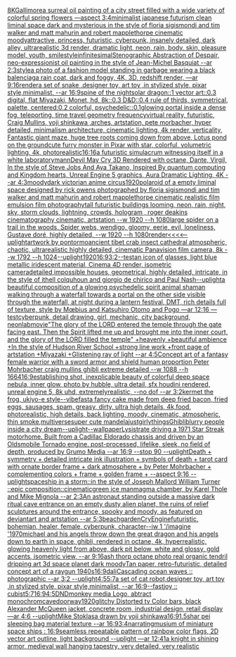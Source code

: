 [8K](https://www.ebank.nz/aiartgenerator?category=8K)[Gallimore](https://www.ebank.nz/aiartgenerator?category=Gallimore)[a surreal oil painting of a city street filled with a wide variety of colorful spring flowers —aspect 3:4](https://www.ebank.nz/aiartgenerator?category=a%20surreal%20oil%20painting%20of%20a%20city%20street%20filled%20with%20a%20wide%20variety%20of%20colorful%20spring%20flowers%20%E2%80%94aspect%203%3A4)[minimalist japanese futurism clean liminal space dark and mysterious in the style of floria sigismondi and tim walker and matt mahurin and robert mapplethorpe cinematic moody](https://www.ebank.nz/aiartgenerator?category=minimalist%20japanese%20futurism%20clean%20liminal%20space%20dark%20and%20mysterious%20in%20the%20style%20of%20floria%20sigismondi%20and%20tim%20walker%20and%20matt%20mahurin%20and%20robert%20mapplethorpe%20cinematic%20moody)[attractive, princess, futuristic, cyberpunk, insanely detailed, dark alley, ultrarealistic 3d render, dramatic light, neon, rain, body, skin, pleasure model, youth, smile](https://www.ebank.nz/aiartgenerator?category=attractive%2C%20princess%2C%20futuristic%2C%20cyberpunk%2C%20insanely%20detailed%2C%20dark%20alley%2C%20ultrarealistic%203d%20render%2C%20dramatic%20light%2C%20neon%2C%20rain%2C%20body%2C%20skin%2C%20pleasure%20model%2C%20youth%2C%20smile)[style](https://www.ebank.nz/aiartgenerator?category=style)[infinitesimal](https://www.ebank.nz/aiartgenerator?category=infinitesimal)[Stenographic Abstraction of Despair, neo-expressionist oil painting in the style of Jean-Michel Basquiat --ar 2:3](https://www.ebank.nz/aiartgenerator?category=Stenographic%20Abstraction%20of%20Despair%2C%20neo-expressionist%20oil%20painting%20in%20the%20style%20of%20Jean-Michel%20Basquiat%20--ar%202%3A3)[style](https://www.ebank.nz/aiartgenerator?category=style)[a photo of a fashion model standing in garbage wearing a black balenciaga rain coat, dark and foggy, 4K, 3D, redshift render, —ar 9:16](https://www.ebank.nz/aiartgenerator?category=a%20photo%20of%20a%20fashion%20model%20standing%20in%20garbage%20wearing%20a%20black%20balenciaga%20rain%20coat%2C%20dark%20and%20foggy%2C%204K%2C%203D%2C%20redshift%20render%2C%20%E2%80%94ar%209%3A16)[render](https://www.ebank.nz/aiartgenerator?category=render)[a set of snake ,designer toy, art toy ,in stylized style, pixar style,minimalist, --ar 16:9](https://www.ebank.nz/aiartgenerator?category=a%20set%20of%20snake%20%2Cdesigner%20toy%2C%20art%20toy%20%2Cin%20stylized%20style%2C%20pixar%20style%2Cminimalist%2C%20--ar%2016%3A9)[spine of the night](https://www.ebank.nz/aiartgenerator?category=spine%20of%20the%20night)[solar dragon::1 vector art::0.3 digital, flat Miyazaki, Monet, hd, 8k::0.3 D&D::0.4 rule of thirds, symmetrical, palette, centered:0.2 colorful, psychedelic::0.1](https://www.ebank.nz/aiartgenerator?category=solar%20dragon%3A%3A1%20vector%20art%3A%3A0.3%20digital%2C%20flat%20Miyazaki%2C%20Monet%2C%20hd%2C%208k%3A%3A0.3%20D%26D%3A%3A0.4%20rule%20of%20thirds%2C%20symmetrical%2C%20palette%2C%20centered%3A0.2%20colorful%2C%20psychedelic%3A%3A0.1)[glowing portal inside a dense fog, teleporting, time travel geometry frequency](https://www.ebank.nz/aiartgenerator?category=glowing%20portal%20inside%20a%20dense%20fog%2C%20teleporting%2C%20time%20travel%20geometry%20frequency)[virtual reality, futuristic, Craig Mullins, yoji shinkawa ,arches, artstation, pete morbacher, hyper detailed, minimalism architecture, cinematic lighting, 4k render, verticality, Fantastic giant maze, huge tree roots coming down from above, Lotus pond on the ground](https://www.ebank.nz/aiartgenerator?category=virtual%20reality%2C%20futuristic%2C%20Craig%20Mullins%2C%20yoji%20shinkawa%20%2Carches%2C%20artstation%2C%20pete%20morbacher%2C%20hyper%20detailed%2C%20minimalism%20architecture%2C%20cinematic%20lighting%2C%204k%20render%2C%20verticality%2C%20Fantastic%20giant%20maze%2C%20huge%20tree%20roots%20coming%20down%20from%20above%2C%20Lotus%20pond%20on%20the%20ground)[cute furry monster in Pixar with star, colorful, volumetric lighting, 4k, photorealistic](https://www.ebank.nz/aiartgenerator?category=cute%20furry%20monster%20in%20Pixar%20with%20star%2C%20colorful%2C%20volumetric%20lighting%2C%204k%2C%20photorealistic)[16:16](https://www.ebank.nz/aiartgenerator?category=16%3A16)[a futuristic simulacrum witnessing itself in a white laboratory](https://www.ebank.nz/aiartgenerator?category=a%20futuristic%20simulacrum%20witnessing%20itself%20in%20a%20white%20laboratory)[mann](https://www.ebank.nz/aiartgenerator?category=mann)[Devil May Cry 3D Rendered with octane, Dante, Virgil, In the style of Steve Jobs And Aya Takano, Inspired By quantum computing and Kingdom hearts, Unreal Engine 5 graphics, Aura Dramatic Lighting, 4K --ar 4:3](https://www.ebank.nz/aiartgenerator?category=Devil%20May%20Cry%203D%20Rendered%20with%20octane%2C%20Dante%2C%20Virgil%2C%20In%20the%20style%20of%20Steve%20Jobs%20And%20Aya%20Takano%2C%20Inspired%20By%20quantum%20computing%20and%20Kingdom%20hearts%2C%20Unreal%20Engine%205%20graphics%2C%20Aura%20Dramatic%20Lighting%2C%204K%20--ar%204%3A3)[moody](https://www.ebank.nz/aiartgenerator?category=moody)[dark victorian anime circus](https://www.ebank.nz/aiartgenerator?category=dark%20victorian%20anime%20circus)[1920](https://www.ebank.nz/aiartgenerator?category=1920)[polaroid of a empty liminal space designed by rick owens photographed by floria sigismondi and tim walker  and matt mahurin and robert mapplethorpe cinematic realistic film emulsion film photography](https://www.ebank.nz/aiartgenerator?category=polaroid%20of%20a%20empty%20liminal%20space%20designed%20by%20rick%20owens%20photographed%20by%20floria%20sigismondi%20and%20tim%20walker%20%20and%20matt%20mahurin%20and%20robert%20mapplethorpe%20cinematic%20realistic%20film%20emulsion%20film%20photography)[tall futuristic buildings looming, neon, rain, night, sky, storm clouds, lightning, crowds, hologram , roger deakins cinematography cinematic, artstation --w 1920 --h 1080](https://www.ebank.nz/aiartgenerator?category=tall%20futuristic%20buildings%20looming%2C%20neon%2C%20rain%2C%20night%2C%20sky%2C%20storm%20clouds%2C%20lightning%2C%20crowds%2C%20hologram%20%2C%20roger%20deakins%20cinematography%20cinematic%2C%20artstation%20--w%201920%20--h%201080)[large spider on a trail in the woods, Spider webs, wendigo, gloomy, eerie, evil, loneliness, Gustave doré, highly detailed, --w 1920 --h 1080](https://www.ebank.nz/aiartgenerator?category=large%20spider%20on%20a%20trail%20in%20the%20woods%2C%20Spider%20webs%2C%20wendigo%2C%20gloomy%2C%20eerie%2C%20evil%2C%20loneliness%2C%20Gustave%20dor%C3%A9%2C%20highly%20detailed%2C%20--w%201920%20--h%201080)[render](https://www.ebank.nz/aiartgenerator?category=render)[<<<<--uplight](https://www.ebank.nz/aiartgenerator?category=%3C%3C%3C%3C--uplight)[artwork by pontormo](https://www.ebank.nz/aiartgenerator?category=artwork%20by%20pontormo)[ancient tibet crab insect cathedral atmospheric, chaotic, ultrarealistic highly detailed, cinematic Panavision film camera, 8k --w 1792 --h 1024](https://www.ebank.nz/aiartgenerator?category=ancient%20tibet%20crab%20insect%20cathedral%20atmospheric%2C%20chaotic%2C%20ultrarealistic%20highly%20detailed%2C%20cinematic%20Panavision%20film%20camera%2C%208k%20--w%201792%20--h%201024)[--uplight](https://www.ebank.nz/aiartgenerator?category=--uplight)[1920](https://www.ebank.nz/aiartgenerator?category=1920)[16:9](https://www.ebank.nz/aiartgenerator?category=16%3A9)[3:2](https://www.ebank.nz/aiartgenerator?category=3%3A2)[--test](https://www.ebank.nz/aiartgenerator?category=--test)[an icon of glasses, light blue metallic iridescent material, Cinema 4D render, isometric camera](https://www.ebank.nz/aiartgenerator?category=an%20icon%20of%20glasses%2C%20light%20blue%20metallic%20iridescent%20material%2C%20Cinema%204D%20render%2C%20isometric%20camera)[detailed,](https://www.ebank.nz/aiartgenerator?category=detailed%2C)[impossible houses, geometrical, highly detailed, intricate, in the style of ithell colquhoun and giorgio de chirico and Paul Nash](https://www.ebank.nz/aiartgenerator?category=impossible%20houses%2C%20geometrical%2C%20highly%20detailed%2C%20intricate%2C%20in%20the%20style%20of%20ithell%20colquhoun%20and%20giorgio%20de%20chirico%20and%20Paul%20Nash)[--uplight](https://www.ebank.nz/aiartgenerator?category=--uplight)[a beautiful composition of a glowing psychedelic spirit animal shaman walking through a waterfall towards a portal on the other side visible through the waterfall, at night during a lantern festival, DMT,  rich details full of texture, style by Mœbius and Katsuhiro Otomo and Pogo —ar 12:16 —test](https://www.ebank.nz/aiartgenerator?category=a%20beautiful%20composition%20of%20a%20glowing%20psychedelic%20spirit%20animal%20shaman%20walking%20through%20a%20waterfall%20towards%20a%20portal%20on%20the%20other%20side%20visible%20through%20the%20waterfall%2C%20at%20night%20during%20a%20lantern%20festival%2C%20DMT%2C%20%20rich%20details%20full%20of%20texture%2C%20style%20by%20M%C5%93bius%20and%20Katsuhiro%20Otomo%20and%20Pogo%20%E2%80%94ar%2012%3A16%20%E2%80%94test)[cyberpunk, detail drawing, girl, mechanic, city background, neon](https://www.ebank.nz/aiartgenerator?category=cyberpunk%2C%20detail%20drawing%2C%20girl%2C%20mechanic%2C%20city%20background%2C%20neon)[lab](https://www.ebank.nz/aiartgenerator?category=lab)[movie](https://www.ebank.nz/aiartgenerator?category=movie)["The glory of the LORD entered the temple through the gate facing east. Then the Spirit lifted me up and brought me into the inner court, and the glory of the LORD filled the temple" +heavenly +beautiful ambience +In the style of Hudson River School +strong line work +front page of artstation +Miyazaki +Glistening ray of light --ar 4:5](https://www.ebank.nz/aiartgenerator?category=%22The%20glory%20of%20the%20LORD%20entered%20the%20temple%20through%20the%20gate%20facing%20east.%20Then%20the%20Spirit%20lifted%20me%20up%20and%20brought%20me%20into%20the%20inner%20court%2C%20and%20the%20glory%20of%20the%20LORD%20filled%20the%20temple%22%20%2Bheavenly%20%2Bbeautiful%20ambience%20%2BIn%20the%20style%20of%20Hudson%20River%20School%20%2Bstrong%20line%20work%20%2Bfront%20page%20of%20artstation%20%2BMiyazaki%20%2BGlistening%20ray%20of%20light%20--ar%204%3A5)[Concept art of a fantasy female warrior with a sword armor and shield human proportion Peter Mohrbacher craig mullins ghibli extreme detailed  --w 1088 --h 1664](https://www.ebank.nz/aiartgenerator?category=Concept%20art%20of%20a%20fantasy%20female%20warrior%20with%20a%20sword%20armor%20and%20shield%20human%20proportion%20Peter%20Mohrbacher%20craig%20mullins%20ghibli%20extreme%20detailed%20%20--w%201088%20--h%201664)[16:9](https://www.ebank.nz/aiartgenerator?category=16%3A9)[establishing shot, inexplicable beauty of colorful deep space nebula, inner glow, photo by hubble, ultra detail, sfx houdini rendered, unreal engine 5, 8k uhd, extremelyrealistic, --no dof --ar 3:2](https://www.ebank.nz/aiartgenerator?category=establishing%20shot%2C%20inexplicable%20beauty%20of%20colorful%20deep%20space%20nebula%2C%20inner%20glow%2C%20photo%20by%20hubble%2C%20ultra%20detail%2C%20sfx%20houdini%20rendered%2C%20unreal%20engine%205%2C%208k%20uhd%2C%20extremelyrealistic%2C%20--no%20dof%20--ar%203%3A2)[kermet the frog,  ukiyo-e style](https://www.ebank.nz/aiartgenerator?category=kermet%20the%20frog%2C%20%20ukiyo-e%20style)[--vibefast](https://www.ebank.nz/aiartgenerator?category=--vibefast)[a fancy cake made from deep fried bacon, fried eggs, sausages, spam, greasy, dirty,  ultra high details, 4k,food, photorealistic, high details, back lighting, moody, cinematic, atmospheric, thin smoke,](https://www.ebank.nz/aiartgenerator?category=a%20fancy%20cake%20made%20from%20deep%20fried%20bacon%2C%20fried%20eggs%2C%20sausages%2C%20spam%2C%20greasy%2C%20dirty%2C%20%20ultra%20high%20details%2C%204k%2Cfood%2C%20photorealistic%2C%20high%20details%2C%20back%20lighting%2C%20moody%2C%20cinematic%2C%20atmospheric%2C%20thin%20smoke%2C)[multiverse](https://www.ebank.nz/aiartgenerator?category=multiverse)[super cute mandela](https://www.ebank.nz/aiartgenerator?category=super%20cute%20mandela)[justgirlythings](https://www.ebank.nz/aiartgenerator?category=justgirlythings)[Ghibli](https://www.ebank.nz/aiartgenerator?category=Ghibli)[blurry people inside a city dream](https://www.ebank.nz/aiartgenerator?category=blurry%20people%20inside%20a%20city%20dream)[--uplight](https://www.ebank.nz/aiartgenerator?category=--uplight)[--wallpaper](https://www.ebank.nz/aiartgenerator?category=--wallpaper)[Lysistrate driving a 1971 Star Streak motorhome. Built from a Cadillac Eldorado chassis and driven by an Oldsmobile Tornado engine. post-processed, lifelike, sleek, no field of depth, produced by Grumo Media --ar 16:9 --stop 90 --uplight](https://www.ebank.nz/aiartgenerator?category=Lysistrate%20driving%20a%201971%20Star%20Streak%20motorhome.%20Built%20from%20a%20Cadillac%20Eldorado%20chassis%20and%20driven%20by%20an%20Oldsmobile%20Tornado%20engine.%20post-processed%2C%20lifelike%2C%20sleek%2C%20no%20field%20of%20depth%2C%20produced%20by%20Grumo%20Media%20--ar%2016%3A9%20--stop%2090%20--uplight)[Death + symmetry + detailed intricate ink illustration + symbols of death + tarot card with ornate border frame + dark atmosphere + by Peter Mohrbacher + complementing colors + frame + golden frame + --aspect 9:16 --uplight](https://www.ebank.nz/aiartgenerator?category=Death%20%2B%20symmetry%20%2B%20detailed%20intricate%20ink%20illustration%20%2B%20symbols%20of%20death%20%2B%20tarot%20card%20with%20ornate%20border%20frame%20%2B%20dark%20atmosphere%20%2B%20by%20Peter%20Mohrbacher%20%2B%20complementing%20colors%20%2B%20frame%20%2B%20golden%20frame%20%2B%20--aspect%209%3A16%20--uplight)[spaceship in a storm::in the style of Joseph Mallord William Turner ::epic composition::cinematic](https://www.ebank.nz/aiartgenerator?category=spaceship%20in%20a%20storm%3A%3Ain%20the%20style%20of%20Joseph%20Mallord%20William%20Turner%20%3A%3Aepic%20composition%3A%3Acinematic)[green ice man](https://www.ebank.nz/aiartgenerator?category=green%20ice%20man)[magma chamber, by Karel Thole and Mike Mignola --ar 2:3](https://www.ebank.nz/aiartgenerator?category=magma%20chamber%2C%20by%20Karel%20Thole%20and%20Mike%20Mignola%20--ar%202%3A3)[An astronaut standing outside a massive dark ritual cave entrance on an empty dusty alien planet, the ruins of relief sculptures around the entrance, spooky and moody, as featured on deviantart and artstation --ar 5:3](https://www.ebank.nz/aiartgenerator?category=An%20astronaut%20standing%20outside%20a%20massive%20dark%20ritual%20cave%20entrance%20on%20an%20empty%20dusty%20alien%20planet%2C%20the%20ruins%20of%20relief%20sculptures%20around%20the%20entrance%2C%20spooky%20and%20moody%2C%20as%20featured%20on%20deviantart%20and%20artstation%20--ar%205%3A3)[beach](https://www.ebank.nz/aiartgenerator?category=beach)[garden](https://www.ebank.nz/aiartgenerator?category=garden)[CryEngine](https://www.ebank.nz/aiartgenerator?category=CryEngine)[futuristic, bohemian, healer, female, cyberpunk, character](https://www.ebank.nz/aiartgenerator?category=futuristic%2C%20bohemian%2C%20healer%2C%20female%2C%20cyberpunk%2C%20character)[--iw 1 '/imagine '1970](https://www.ebank.nz/aiartgenerator?category=--iw%201%20%27/imagine%20%271970)[michael and his angels throw down the great dragon and his angels down to earth in space, ghibli, rendered in octane, 4k, hyperrealistic, glowing heavenly light from above, dark pit below, white and glossy, gold accents, isometric view, --ar 9:16](https://www.ebank.nz/aiartgenerator?category=michael%20and%20his%20angels%20throw%20down%20the%20great%20dragon%20and%20his%20angels%20down%20to%20earth%20in%20space%2C%20ghibli%2C%20rendered%20in%20octane%2C%204k%2C%20hyperrealistic%2C%20glowing%20heavenly%20light%20from%20above%2C%20dark%20pit%20below%2C%20white%20and%20glossy%2C%20gold%20accents%2C%20isometric%20view%2C%20--ar%209%3A16)[ash thorp octane photo real organic tendril dripping art 3d space planet dark moody](https://www.ebank.nz/aiartgenerator?category=ash%20thorp%20octane%20photo%20real%20organic%20tendril%20dripping%20art%203d%20space%20planet%20dark%20moody)[Tan  paper, retro-futuristic, detailed concept art of a raygun  1940s](https://www.ebank.nz/aiartgenerator?category=Tan%20%20paper%2C%20retro-futuristic%2C%20detailed%20concept%20art%20of%20a%20raygun%20%201940s)[16:9](https://www.ebank.nz/aiartgenerator?category=16%3A9)[dali](https://www.ebank.nz/aiartgenerator?category=dali)[Cascading ocean waves :: photographic --ar 3:2 --uplight](https://www.ebank.nz/aiartgenerator?category=Cascading%20ocean%20waves%20%3A%3A%20photographic%20--ar%203%3A2%20--uplight)[4:5](https://www.ebank.nz/aiartgenerator?category=4%3A5)[5:7](https://www.ebank.nz/aiartgenerator?category=5%3A7)[a set of cat robot,designer toy, art toy ,in stylized style, pixar style,minimalist, --ar 16:9](https://www.ebank.nz/aiartgenerator?category=a%20set%20of%20cat%20robot%2Cdesigner%20toy%2C%20art%20toy%20%2Cin%20stylized%20style%2C%20pixar%20style%2Cminimalist%2C%20--ar%2016%3A9)[--fast](https://www.ebank.nz/aiartgenerator?category=--fast)[joy :: cubist](https://www.ebank.nz/aiartgenerator?category=joy%20%3A%3A%20cubist)[5:7](https://www.ebank.nz/aiartgenerator?category=5%3A7)[16:9](https://www.ebank.nz/aiartgenerator?category=16%3A9)[4:5](https://www.ebank.nz/aiartgenerator?category=4%3A5)[DND](https://www.ebank.nz/aiartgenerator?category=DND)[monkey media Logo, abtract monochrom](https://www.ebank.nz/aiartgenerator?category=monkey%20media%20Logo%2C%20abtract%20monochrom)[cave](https://www.ebank.nz/aiartgenerator?category=cave)[doorway](https://www.ebank.nz/aiartgenerator?category=doorway)[1920](https://www.ebank.nz/aiartgenerator?category=1920)[glitchy Distorted tv Color bars, black Alexander McQueen jacket, concrete room, industrial design, retail display —ar 4:6 --uplight](https://www.ebank.nz/aiartgenerator?category=glitchy%20Distorted%20tv%20Color%20bars%2C%20black%20Alexander%20McQueen%20jacket%2C%20concrete%20room%2C%20industrial%20design%2C%20retail%20display%20%E2%80%94ar%204%3A6%20--uplight)[](https://www.ebank.nz/aiartgenerator?category=)[Mike Stoklasa drawn by yoji shinkawa](https://www.ebank.nz/aiartgenerator?category=Mike%20Stoklasa%20drawn%20by%20yoji%20shinkawa)[16:9](https://www.ebank.nz/aiartgenerator?category=16%3A9)[1.5](https://www.ebank.nz/aiartgenerator?category=1.5)[shar pei sleeping bag material texture --ar 16:9](https://www.ebank.nz/aiartgenerator?category=shar%20pei%20sleeping%20bag%20material%20texture%20--ar%2016%3A9)[3:4](https://www.ebank.nz/aiartgenerator?category=3%3A4)[narrating](https://www.ebank.nz/aiartgenerator?category=narrating)[musium of miniature space ships : 16:9](https://www.ebank.nz/aiartgenerator?category=musium%20of%20miniature%20space%20ships%20%3A%2016%3A9)[seamless repeatable pattern of rainbow color flags, 2D vector art outline, light background --uplight —ar 12:41](https://www.ebank.nz/aiartgenerator?category=seamless%20repeatable%20pattern%20of%20rainbow%20color%20flags%2C%202D%20vector%20art%20outline%2C%20light%20background%20--uplight%20%E2%80%94ar%2012%3A41)[a knight in shining armor, medieval wall hanging tapestry, very detailed, very realistic](https://www.ebank.nz/aiartgenerator?category=a%20knight%20in%20shining%20armor%2C%20medieval%20wall%20hanging%20tapestry%2C%20very%20detailed%2C%20very%20realistic)[](https://www.ebank.nz/aiartgenerator?category=)